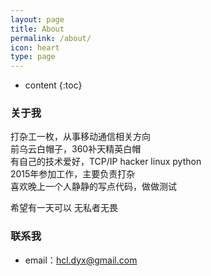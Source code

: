 ```yaml
---
layout: page
title: About
permalink: /about/
icon: heart
type: page
---
```


* content
{:toc}

### 关于我

打杂工一枚，从事移动通信相关方向  
前乌云白帽子，360补天精英白帽  
有自己的技术爱好，TCP/IP hacker linux python  
2015年参加工作，主要负责打杂  
喜欢晚上一个人静静的写点代码，做做测试  
    
希望有一天可以 无私者无畏

### 联系我

* email：hcl.dyx@gmail.com


